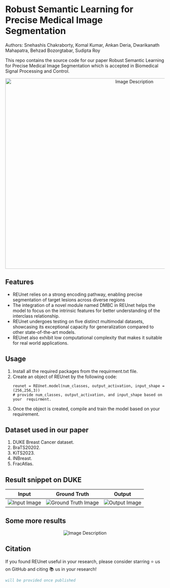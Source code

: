 # Robust Semantic Learning for Precise Medical Image Segmentation

Authors: Snehashis Chakraborty, Komal Kumar, Ankan Deria, Dwarikanath Mahapatra, Behzad Bozorgtabar, Sudipta Roy

This repo contains the source code for our paper Robust Semantic Learning for Precise Medical Image Segmentation which is accepted in Biomedical Signal Processing and Control.

<p align="center">
  <img src="https://github.com/user-attachments/assets/776c6560-d427-4593-830c-d85523394eb6" alt="Image Description" width="800" height="600">
</p>

## Features

- REUnet relies on a strong encoding pathway, enabling precise segmentation of target lesions across diverse regions
- The integration of a novel module named DMBC in REUnet helps the model to focus on the intrinsic features for better understanding of the interclass relationship.
- REUnet undergoes testing on five distinct multimodal datasets, showcasing its exceptional capacity for generalization compared to other state-of-the-art models.
- REUnet also exhibit low computational complexity that makes it suitable for real world applications.

## Usage

1. Install all the required packages from the requirment.txt file.
2. Create an object of REUnet by the following code:
     ```
     reunet = REUnet.model(num_classes, output_activation, input_shape = (256,256,3))
     # provide num_classes, output_activation, and input_shape based on your  requirment.
     ```
3. Once the object is created, compile and train the model based on your requirement.

## Dataset used in our paper

1. DUKE Breast Cancer dataset.
2. BraTS20202.
3. KiTS2023.
4. INBreast.
5. FracAtlas.

## Result snippet on DUKE

| Input | Ground Truth | Output |
|:-----------:|:--------:|:------------:|
| ![Input Image](https://github.com/Snehashis100/M3ONet/blob/main/media/input_imgs.gif)| ![Ground Truth Image](https://github.com/Snehashis100/M3ONet/blob/main/media/gt_imgs.gif) | ![Output Image](https://github.com/Snehashis100/M3ONet/blob/main/media/output_imgs.gif) |

## Some more results
<p align="center">
  <img src="https://github.com/user-attachments/assets/9e6fee04-657c-4403-a5b5-e79ffa4e5478" alt="Image Description">
</p>

## Citation
If you found REUnet useful in your research, please consider starring ⭐ us on GitHub and citing 📚 us in your research!

  ```bibtex
will be provided once published
```
 
